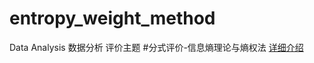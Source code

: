 # entropy_weight_method
Data Analysis
数据分析
评价主题
#分式评价-信息熵理论与熵权法
[详细介绍](https://www.cnblogs.com/-oreo/p/10328465.html)

